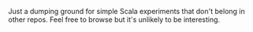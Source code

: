 Just a dumping ground for simple Scala experiments that don't belong in other repos. Feel free to browse but it's unlikely to be interesting.
